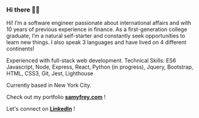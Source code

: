 ### Hi there 👋🏻


Hi! I’m a software engineer passionate about international affairs and with 10 years of previous experience in finance. As a first-generation college graduate, I’m a natural self-starter and constantly seek opportunities to learn new things. I also speak 3 languages and have lived on 4 different continents!

Experienced with full-stack web development.
Technical Skills: ES6 Javascript, Node, Express, React, Python (in progress), Jquery, Bootstrap, HTML, CSS3, Git, Jest, Lighthouse

Currently based in New York City. 

Check out my portfolio **[samyfrey.com](https://www.samyfrey.com/)** !

Let's connect on **[LinkedIn](https://www.linkedin.com/in/samyfrey/)** !



<!--
**samyfrey/samyfrey** is a ✨ _special_ ✨ repository because its `README.md` (this file) appears on your GitHub profile.
🇫🇷 🇺🇸 
Here are some ideas to get you started:

- 🔭 I’m currently working on ...
- 🌱 I’m currently learning ...
- 👯 I’m looking to collaborate on ...
- 🤔 I’m looking for help with ...
- 💬 Ask me about ...
- 📫 How to reach me: ...
- 😄 Pronouns: ...
- ⚡ Fun fact: ...
-->
